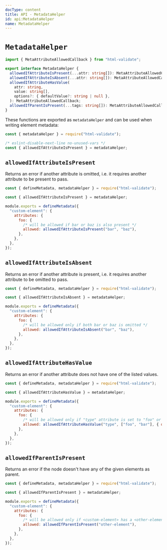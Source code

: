 ```yaml
---
docType: content
title: API - MetadataHelper
id: api:MetadataHelper
name: MetadataHelper
---
```


# `MetadataHelper`

```ts
import { MetaAttributeAllowedCallback } from "html-validate";

export interface MetadataHelper {
  allowedIfAttributeIsPresent(...attr: string[]): MetaAttributeAllowedCallback;
  allowedIfAttributeIsAbsent(...attr: string[]): MetaAttributeAllowedCallback;
  allowedIfAttributeHasValue(
    attr: string,
    value: string[],
    options?: { defaultValue?: string | null },
  ): MetaAttributeAllowedCallback;
  allowedIfParentIsPresent(...tags: string[]): MetaAttributeAllowedCallback;
}
```

These functions are exported as `metadataHelper` and can be used when writing element metadata:

```js
const { metadataHelper } = require("html-validate");

/* eslint-disable-next-line no-unused-vars */
const { allowedIfAttributeIsPresent } = metadataHelper;
```

## `allowedIfAttributeIsPresent`

Returns an error if another attribute is omitted, i.e. it requires another attribute to be present to pass.

```js
const { defineMetadata, metadataHelper } = require("html-validate");

const { allowedIfAttributeIsPresent } = metadataHelper;

module.exports = defineMetadata({
  "custom-element": {
    attributes: {
      foo: {
        /* will be allowed if bar or baz is also present */
        allowed: allowedIfAttributeIsPresent("bar", "baz"),
      },
    },
  },
});
```

## `allowedIfAttributeIsAbsent`

Returns an error if another attribute is present, i.e. it requires another attribute to be omitted to pass.

```js
const { defineMetadata, metadataHelper } = require("html-validate");

const { allowedIfAttributeIsAbsent } = metadataHelper;

module.exports = defineMetadata({
  "custom-element": {
    attributes: {
      foo: {
        /* will be allowed only if both bar or baz is omitted */
        allowed: allowedIfAttributeIsAbsent("bar", "baz"),
      },
    },
  },
});
```

## `allowedIfAttributeHasValue`

Returns an error if another attribute does not have one of the listed values.

```js
const { defineMetadata, metadataHelper } = require("html-validate");

const { allowedIfAttributeHasValue } = metadataHelper;

module.exports = defineMetadata({
  "custom-element": {
    attributes: {
      foo: {
        /* will be allowed only if "type" attribute is set to "foo" or "bar", with the default being "foo" */
        allowed: allowedIfAttributeHasValue("type", ["foo", "bar"], { defaultValue: "foo" }),
      },
    },
  },
});
```

## `allowedIfParentIsPresent`

Returns an error if the node doesn't have any of the given elements as parent.

```js
const { defineMetadata, metadataHelper } = require("html-validate");

const { allowedIfParentIsPresent } = metadataHelper;

module.exports = defineMetadata({
  "custom-element": {
    attributes: {
      foo: {
        /* will be allowed only if <custom-element> has a <other-element> as ancestor  */
        allowed: allowedIfParentIsPresent("other-element"),
      },
    },
  },
});
```
